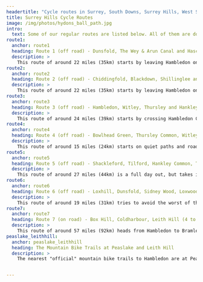 ```yaml
---
headertitle: "Cycle routes in Surrey, South Downs, Surrey Hills, West Sussex, Guildford, Haslemere, Farnham, Godalming, Chiddingfold and Petworth. Cycle Surrey Hills."
title: Surrey Hills Cycle Routes
image: /img/photos/hydons_ball_path.jpg
intro: 
  text: Some of our regular routes are listed below. All of them are downloadable via a GPX file to your GPS device or smartphone, we can also provide printed maps and advice on routes on bike collection. All these routes start and finish in the village of Hambledon. The off road routes are cross country and use a combination of quiet country roads, bridleways and forest tracks.<br/><br/>The nearest "official" mountain bike trails are at Peaslake (**[30 minutes drive from Hambledon](https://www.google.co.uk/maps/dir/51.1372631,-0.6203126/Hurtwood+Car+Park+2+(Walking+Bottom),+Guildford+GU5+9QW/@51.1618912,-0.5649715,13z/data=!3m1!4b1!4m10!4m9!1m1!4e1!1m5!1m1!1s0x4875dcba7032bc45:0x11ff64e57e930f7!2m2!1d-0.4504985!2d51.1896591!3e0)**) and Leith Hill (**[35 minutes drive from Hambledon](https://www.google.co.uk/maps/dir/51.1372631,-0.6203126/Redlands+Parking,+Abinger+Rd,+Dorking+RH5+6HG/@51.140033,-0.5567964,12z/data=!3m1!4b1!4m18!1m7!3m6!1s0x4875e80865a10fbb:0x5349134959aeb7f2!2sRedlands+Parking!3b1!8m2!3d51.176848!4d-0.359693!4m9!1m1!4e1!1m5!1m1!1s0x4875e80865a10fbb:0x5349134959aeb7f2!2m2!1d-0.359693!2d51.176848!3e0)**). <a href="#peaslake_leithhill">Click here for more information</a> about accessing the Leith Hill and Peaslake mountain bike trails.
route1:
  anchor: route1
  heading: Route 1 (off road) - Dunsfold, The Wey & Arun Canal and Hascombe Hill (3.5 to 4 hours)
  description: >
    This route of around 22 miles (35km) starts by leaving Hambledon on a quiet country road where you can get used to your bike. Then heads into the woods south of Dunsfold, before following the Wey & Arun canal north through some wonderful quiet countryside to the Three Compasses pub. From there we'll head north to do a circuit of Hascombe Hill ending at The White Horse in Hascombe. Finally we'll climb up onto the Greensand Way to return to Hambledon. Around 80% of the route is off-road and the total ascent is 517m.
route2:
  anchor: route2
  heading: Route 2 (off road) - Chiddingfold, Blackdown, Shillinglee and Upper Vann (3.5 to 4 hours)
  description: >
    This route of around 22 miles (35km) starts by leaving Hambledon on a back road to Chiddingfold where you can get used to your bike. Then heads up Blackdown for some of the best views in the South of England, before heading down to the quintessential English village of Lurgashall and the Noah's Ark pub. From there we'll head north through woodland through Shillinglee. Finally we'll climb up to the hidden hamlet of Upper Vann to return to Hambledon. Around 70% of the route is off-road and the total ascent is 611m.
route3:
  anchor: route3
  heading: Route 3 (off road) - Hambledon, Witley, Thursley and Hankley Commons, Devil's Punchbowl, Chiddingfold, Dunsfold and Upper Vann (3.5 to 4 hours)
  description: >
    This route of around 24 miles (39km) starts by crossing Hambledon Common where you can get used to your bike. Then across Witley, Thursley and Hankley Commons. From Hankley Common we'll head south to the Devil's Punchbowl and up Gibbet Hill, then drop down to Grayswood. A cross-country route to Chiddingfold and then on to Dunsfold. From Dunsfold we'll take a scenic route around the back of Vann House. Finally we'll climb up to the hidden hamlet of Upper Vann to return to Hambledon. Around 80% of the route is off-road and the total ascent is 619m.
route4:
  anchor: route4
  heading: Route 4 (off road) - Bowlhead Green, Thursley Common, Witley Common and Busses Common (2 to 2.5 hours)
  description: >
    This route of around 15 miles (24km) starts on quiet paths and roads to Bowlhead Green. Then follows bridleways around Thursley National Nature Reserve. From there the route crosses over into Witley Common and returns to Hambledon via Busses Common. Around 70% of the route is off-road and the total ascent is 363m.
route5:
  anchor: route5
  heading: Route 5 (off road) - Shackleford, Tilford, Hankley Common, Thursley Common (5 to 6 hours)
  description: >
    This route of around 27 miles (44km) is a full day out, but takes in seven pubs, a brewery and three cafes, so you won't be short of sustenance. It starts by heading north from Hambledon to cross the A3 at Eashing, then heads towards Shackelford. You now go cross country to Tilford before heading south to Frensham Big Pond. From here you start heading east across Hankley and Thursley Commons, cross the A3 and head back towards Hambledon. Around 80% of the route is off-road and the total ascent is 589m.
route6:
  anchor: route6
  heading: Route 6 (off road) - Loxhill, Dunsfold, Sidney Wood, Loxwood, Hog Wood, Tugely Wood (4 to 5 hours)
  description: >
    This route of around 19 miles (31km) tries to avoid the worst of the mud and is relatively flat, so is a good option if it's been wet. It starts by across to Dunsfold on a farm track, then heads south east through Sidney Wood before taking the Wey South path and the Wey and Arun canal path to Loxwood and **[The Onslow Arms](http://onslowarmsloxwood.com)**. The return route takes you through Hog Wood and Tugley Wood before returning to Hambledon. Around 60% of the route is off-road and the total ascent is 310m. **[You can download a more detailed description here.](/routes/pdf/route6.pdf)**
route7:
  anchor: route7
  heading: Route 7 (on road) - Box Hill, Coldharbour, Leith Hill (4 to 5 hours)
  description: >
    This route of around 57 miles (92km) heads from Hambledon to Bramley, over to Ranmore Common, then takes in the iconic Surrey Hills climbs of Box Hill, Coldharbour and Leith Hill before heading back to Hambledon via Dunsfold. The total ascent is 1400m.
peaslake_leithhill:
  anchor: peaslake_leithhill
  heading: The Mountain Bike Trails at Peaslake and Leith Hill
  description: >
    The nearest "official" mountain bike trails to Hambledon are at Peaslake and Leith Hill, but note these are not trail centres and there is only one way marked trail (Summer Lightning at Leith Hill).<br/></br><strong>Peaslake (The Hurtwood)</strong><br/>Peaslake is a 30 minute drive from Hambledon (or an 80 minute cycle). There's a great Mountain Bike Shop there, Pedal and Spoke, but they don't currently offer rentals. The trails at Holmbury, Pitch and Winterfold are short and well built but are not marked. There's a lot of information on the various tarils on the **[TrailForks site](https://www.trailforks.com/route/peaslake19k/)**, here are links for two of the better know trails, **[Barry Knows Best](https://www.trailforks.com/trails/barry-knows-best-19767/)** and **[Yoghurt Pots](https://www.trailforks.com/trails/yogurt-pots/)**. They get very busy at the weekends. The best way to access them is to head for **[Hurtwood Car Park 2 at Walking Bottom](https://goo.gl/maps/wdUxb3E8BsK2)** in the village of Peaslake.<br/></br><strong>Leith Hill</strong><br/>Just down the road from Peaslake and accesible from the Peaslake trails by bridleway, is the **[Summer Lightning](https://www.trailforks.com/trails/summer-lightning/)** trail at Leith Hill. The trail starts near the Tower at the top of Leith Hill on the North side just below the green. The best way to access it is to park at **[Redlands Parking](https://goo.gl/maps/iwMHvkGqCzt)** on Abinger Road near the village of Coldharbour.


---
```


